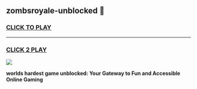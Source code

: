 
## zombsroyale-unblocked 👋
<h3>
<a href="https://premium.freeplayer.one?title=zombsroyale-unblocked&ref=14F">CLICK TO PLAY</a></h3>
<hr>

<h3>
<a href="https://premium.freeplayer.one?title=zombsroyale-unblocked&ref=14F">CLICK 2 PLAY</a>
  
</h3>

<a href="https://premium.freeplayer.one?title=zombsroyale-unblocked&ref=12F/"><img src="https://clearcache.store/games.png"></a>


**worlds hardest game unblocked: Your Gateway to Fun and Accessible Online Gaming**
